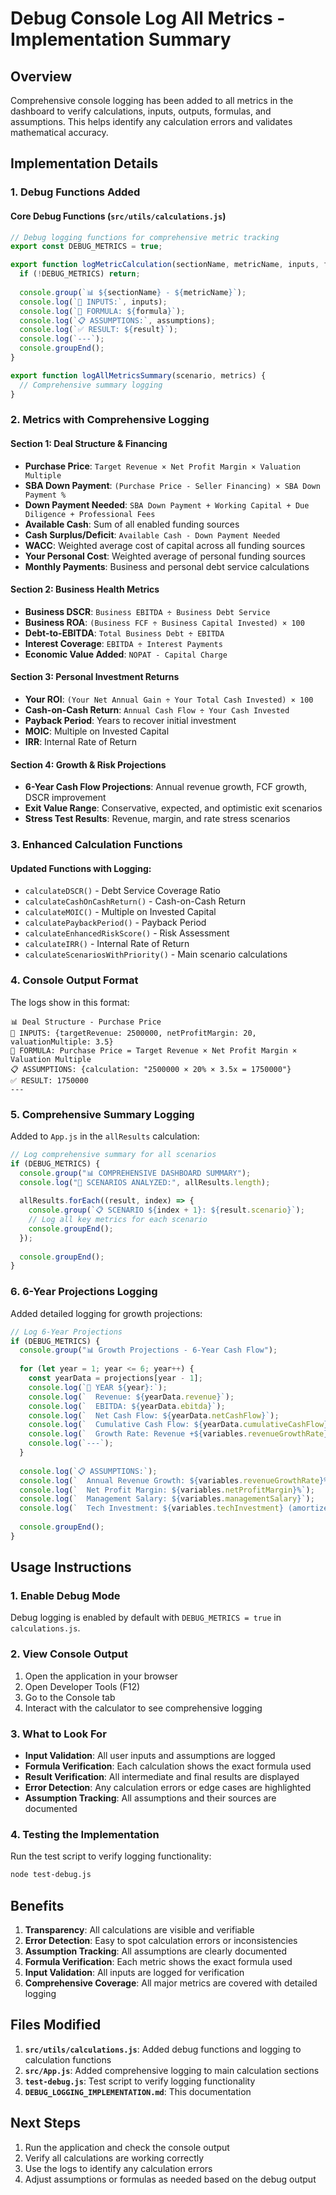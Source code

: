 # Debug Console Log All Metrics - Implementation Summary

## Overview
Comprehensive console logging has been added to all metrics in the dashboard to verify calculations, inputs, outputs, formulas, and assumptions. This helps identify any calculation errors and validates mathematical accuracy.

## Implementation Details

### 1. Debug Functions Added

#### Core Debug Functions (`src/utils/calculations.js`)
```javascript
// Debug logging functions for comprehensive metric tracking
export const DEBUG_METRICS = true;

export function logMetricCalculation(sectionName, metricName, inputs, formula, result, assumptions = {}) {
  if (!DEBUG_METRICS) return;
  
  console.group(`📊 ${sectionName} - ${metricName}`);
  console.log(`🔢 INPUTS:`, inputs);
  console.log(`📐 FORMULA: ${formula}`);
  console.log(`📋 ASSUMPTIONS:`, assumptions);
  console.log(`✅ RESULT: ${result}`);
  console.log(`---`);
  console.groupEnd();
}

export function logAllMetricsSummary(scenario, metrics) {
  // Comprehensive summary logging
}
```

### 2. Metrics with Comprehensive Logging

#### Section 1: Deal Structure & Financing
- **Purchase Price**: `Target Revenue × Net Profit Margin × Valuation Multiple`
- **SBA Down Payment**: `(Purchase Price - Seller Financing) × SBA Down Payment %`
- **Down Payment Needed**: `SBA Down Payment + Working Capital + Due Diligence + Professional Fees`
- **Available Cash**: Sum of all enabled funding sources
- **Cash Surplus/Deficit**: `Available Cash - Down Payment Needed`
- **WACC**: Weighted average cost of capital across all funding sources
- **Your Personal Cost**: Weighted average of personal funding sources
- **Monthly Payments**: Business and personal debt service calculations

#### Section 2: Business Health Metrics
- **Business DSCR**: `Business EBITDA ÷ Business Debt Service`
- **Business ROA**: `(Business FCF ÷ Business Capital Invested) × 100`
- **Debt-to-EBITDA**: `Total Business Debt ÷ EBITDA`
- **Interest Coverage**: `EBITDA ÷ Interest Payments`
- **Economic Value Added**: `NOPAT - Capital Charge`

#### Section 3: Personal Investment Returns
- **Your ROI**: `(Your Net Annual Gain ÷ Your Total Cash Invested) × 100`
- **Cash-on-Cash Return**: `Annual Cash Flow ÷ Your Cash Invested`
- **Payback Period**: Years to recover initial investment
- **MOIC**: Multiple on Invested Capital
- **IRR**: Internal Rate of Return

#### Section 4: Growth & Risk Projections
- **6-Year Cash Flow Projections**: Annual revenue growth, FCF growth, DSCR improvement
- **Exit Value Range**: Conservative, expected, and optimistic exit scenarios
- **Stress Test Results**: Revenue, margin, and rate stress scenarios

### 3. Enhanced Calculation Functions

#### Updated Functions with Logging:
- `calculateDSCR()` - Debt Service Coverage Ratio
- `calculateCashOnCashReturn()` - Cash-on-Cash Return
- `calculateMOIC()` - Multiple on Invested Capital
- `calculatePaybackPeriod()` - Payback Period
- `calculateEnhancedRiskScore()` - Risk Assessment
- `calculateIRR()` - Internal Rate of Return
- `calculateScenariosWithPriority()` - Main scenario calculations

### 4. Console Output Format

The logs show in this format:
```
📊 Deal Structure - Purchase Price
🔢 INPUTS: {targetRevenue: 2500000, netProfitMargin: 20, valuationMultiple: 3.5}
📐 FORMULA: Purchase Price = Target Revenue × Net Profit Margin × Valuation Multiple
📋 ASSUMPTIONS: {calculation: "2500000 × 20% × 3.5x = 1750000"}
✅ RESULT: 1750000
---
```

### 5. Comprehensive Summary Logging

Added to `App.js` in the `allResults` calculation:
```javascript
// Log comprehensive summary for all scenarios
if (DEBUG_METRICS) {
  console.group("📊 COMPREHENSIVE DASHBOARD SUMMARY");
  console.log("🎯 SCENARIOS ANALYZED:", allResults.length);
  
  allResults.forEach((result, index) => {
    console.group(`📋 SCENARIO ${index + 1}: ${result.scenario}`);
    // Log all key metrics for each scenario
    console.groupEnd();
  });
  
  console.groupEnd();
}
```

### 6. 6-Year Projections Logging

Added detailed logging for growth projections:
```javascript
// Log 6-Year Projections
if (DEBUG_METRICS) {
  console.group("📊 Growth Projections - 6-Year Cash Flow");
  
  for (let year = 1; year <= 6; year++) {
    const yearData = projections[year - 1];
    console.log(`📅 YEAR ${year}:`);
    console.log(`  Revenue: ${yearData.revenue}`);
    console.log(`  EBITDA: ${yearData.ebitda}`);
    console.log(`  Net Cash Flow: ${yearData.netCashFlow}`);
    console.log(`  Cumulative Cash Flow: ${yearData.cumulativeCashFlow}`);
    console.log(`  Growth Rate: Revenue +${variables.revenueGrowthRate}%`);
    console.log(`---`);
  }
  
  console.log(`📋 ASSUMPTIONS:`);
  console.log(`  Annual Revenue Growth: ${variables.revenueGrowthRate}%`);
  console.log(`  Net Profit Margin: ${variables.netProfitMargin}%`);
  console.log(`  Management Salary: ${variables.managementSalary}`);
  console.log(`  Tech Investment: ${variables.techInvestment} (amortized over 3 years)`);
  
  console.groupEnd();
}
```

## Usage Instructions

### 1. Enable Debug Mode
Debug logging is enabled by default with `DEBUG_METRICS = true` in `calculations.js`.

### 2. View Console Output
1. Open the application in your browser
2. Open Developer Tools (F12)
3. Go to the Console tab
4. Interact with the calculator to see comprehensive logging

### 3. What to Look For
- **Input Validation**: All user inputs and assumptions are logged
- **Formula Verification**: Each calculation shows the exact formula used
- **Result Verification**: All intermediate and final results are displayed
- **Error Detection**: Any calculation errors or edge cases are highlighted
- **Assumption Tracking**: All assumptions and their sources are documented

### 4. Testing the Implementation
Run the test script to verify logging functionality:
```bash
node test-debug.js
```

## Benefits

1. **Transparency**: All calculations are visible and verifiable
2. **Error Detection**: Easy to spot calculation errors or inconsistencies
3. **Assumption Tracking**: All assumptions are clearly documented
4. **Formula Verification**: Each metric shows the exact formula used
5. **Input Validation**: All inputs are logged for verification
6. **Comprehensive Coverage**: All major metrics are covered with detailed logging

## Files Modified

1. **`src/utils/calculations.js`**: Added debug functions and logging to calculation functions
2. **`src/App.js`**: Added comprehensive logging to main calculation sections
3. **`test-debug.js`**: Test script to verify logging functionality
4. **`DEBUG_LOGGING_IMPLEMENTATION.md`**: This documentation

## Next Steps

1. Run the application and check the console output
2. Verify all calculations are working correctly
3. Use the logs to identify any calculation errors
4. Adjust assumptions or formulas as needed based on the debug output 